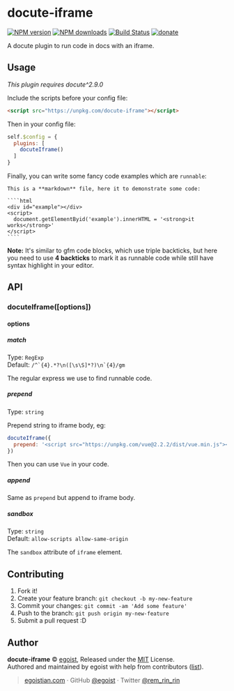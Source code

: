 # docute-iframe

[![NPM version](https://img.shields.io/npm/v/docute-iframe.svg?style=flat)](https://npmjs.com/package/docute-iframe) [![NPM downloads](https://img.shields.io/npm/dm/docute-iframe.svg?style=flat)](https://npmjs.com/package/docute-iframe) [![Build Status](https://img.shields.io/circleci/project/egoist/docute-iframe/master.svg?style=flat)](https://circleci.com/gh/egoist/docute-iframe) [![donate](https://img.shields.io/badge/$-donate-ff69b4.svg?maxAge=2592000&style=flat)](https://github.com/egoist/donate)

A docute plugin to run code in docs with an iframe.

## Usage

*This plugin requires docute^2.9.0*

Include the scripts before your config file:

```html
<script src="https://unpkg.com/docute-iframe"></script>
```

Then in your config file:

```js
self.$config = {
  plugins: [
    docuteIframe()
  ]
}
```

Finally, you can write some fancy code examples which are `runnable`:

    This is a **markdown** file, here it to demonstrate some code:

    ````html
    <div id="example"></div>
    <script>
      document.getElementByid('example').innerHTML = '<strong>it works</strong>'
    </script>
    ````

**Note:** It's similar to gfm code blocks, which use triple backticks, but here you need to use **4 backticks** to mark it as runnable code while still have syntax highlight in your editor.

## API

### docuteIframe([options])

#### options

##### match

Type: `RegExp`<br>
Default: <code>/^\`{4}.\*?\n([\s\S]\*?)\n\`{4}/gm</code>

The regular express we use to find runnable code.

##### prepend

Type: `string`

Prepend string to iframe body, eg:

```js
docuteIframe({
  prepend: '<script src="https://unpkg.com/vue@2.2.2/dist/vue.min.js"></script>'
})
```

Then you can use `Vue` in your code.

##### append

Same as `prepend` but append to iframe body.

##### sandbox

Type: `string`<br>
Default: `allow-scripts allow-same-origin`

The `sandbox` attribute of `iframe` element.

## Contributing

1. Fork it!
2. Create your feature branch: `git checkout -b my-new-feature`
3. Commit your changes: `git commit -am 'Add some feature'`
4. Push to the branch: `git push origin my-new-feature`
5. Submit a pull request :D


## Author

**docute-iframe** © [egoist](https://github.com/egoist), Released under the [MIT](./LICENSE) License.<br>
Authored and maintained by egoist with help from contributors ([list](https://github.com/egoist/docute-iframe/contributors)).

> [egoistian.com](https://egoistian.com) · GitHub [@egoist](https://github.com/egoist) · Twitter [@rem_rin_rin](https://twitter.com/rem_rin_rin)
